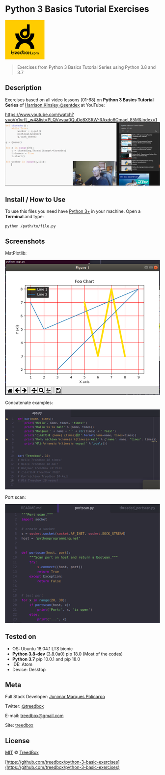 # Python 3 Basics Tutorial Exercises
![Icon](assets/screenshot.png)
> Exercises from Python 3 Basics Tutorial Series using Python 3.8 and 3.7

## Description
Exercises based on all video lessons (01-68) on **Python 3 Basics Tutorial Series** of [Harrison Kinsley @sentdex](https://twitter.com/sentdex) at YouTube:

https://www.youtube.com/watch?v=oVp1vrfL_w4&list=PLQVvvaa0QuDe8XSftW-RAxdo6OmaeL85M&index=1
[![sentdex](assets/sentdex.png)](https://www.youtube.com/watch?v=oVp1vrfL_w4&list=PLQVvvaa0QuDe8XSftW-RAxdo6OmaeL85M&index=1)

## Install / How to Use
To use this files you need have [Python 3+](https://www.python.org/downloads/) in your machine. Open a **Terminal** and type:
```
python /path/to/file.py
```
## Screenshots
MatPlotlib:

![matplotlib](assets/matplotlib.png)

Concatenate examples:

![concatenate](assets/concatenate.png)

Port scan:

![portscan](assets/portscan.png)


## Tested on
* OS: Ubuntu 18.04.1 LTS bionic
* **Python 3.8-dev** (3.8.0a0) pip 18.0 (Most of the codes)
* **Python 3.7** pip 10.0.1 and pip 18.0
* IDE: Atom
* Device: Desktop

## Meta
Full Stack Developer: [Jonimar Marques Policarpo](http://linkedin.com/treedbox 'LinkEdin')

Twitter: [@treedbox](http://twitter.com/treedbox)

E-mail: [treedbox@gmail.com](mailto:treedbox@gmail.com)

Site: [treedbox](http://treedbox.com)

## License
[MIT](LICENSE.md) © [TreedBox](https://github.com/treedbox)

[https://github.com/treedbox/python-3-basic-exercises](https://github.com/treedbox/python-3-basic-exercises)

